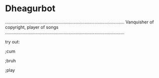 # Dheagurbot
................................................................................................
Vanquisher of copyright, player of songs
................................................................................................

try out:

;cum

;bruh

;play
